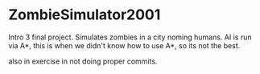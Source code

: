 ZombieSimulator2001
===================

Intro 3 final project. Simulates zombies in a city noming humans. AI is run via A*, this is when we didn't know how to use A*, so its not the best. 


also in exercise in not doing proper commits. 


